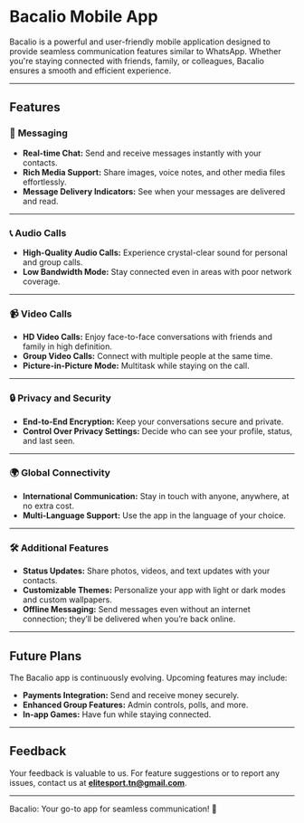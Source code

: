 # Bacalio Mobile App

Bacalio is a powerful and user-friendly mobile application designed to provide seamless communication features similar to WhatsApp. Whether you're staying connected with friends, family, or colleagues, Bacalio ensures a smooth and efficient experience.

---

## Features

### 📱 **Messaging**
- **Real-time Chat:** Send and receive messages instantly with your contacts.
- **Rich Media Support:** Share images, voice notes, and other media files effortlessly.
- **Message Delivery Indicators:** See when your messages are delivered and read.

---

### 📞 **Audio Calls**
- **High-Quality Audio Calls:** Experience crystal-clear sound for personal and group calls.
- **Low Bandwidth Mode:** Stay connected even in areas with poor network coverage.

---

### 📹 **Video Calls**
- **HD Video Calls:** Enjoy face-to-face conversations with friends and family in high definition.
- **Group Video Calls:** Connect with multiple people at the same time.
- **Picture-in-Picture Mode:** Multitask while staying on the call.

---

### 🔒 **Privacy and Security**
- **End-to-End Encryption:** Keep your conversations secure and private.
- **Control Over Privacy Settings:** Decide who can see your profile, status, and last seen.

---

### 🌍 **Global Connectivity**
- **International Communication:** Stay in touch with anyone, anywhere, at no extra cost.
- **Multi-Language Support:** Use the app in the language of your choice.

---

### 🛠️ **Additional Features**
- **Status Updates:** Share photos, videos, and text updates with your contacts.
- **Customizable Themes:** Personalize your app with light or dark modes and custom wallpapers.
- **Offline Messaging:** Send messages even without an internet connection; they’ll be delivered when you’re back online.

---

## Future Plans
The Bacalio app is continuously evolving. Upcoming features may include:
- **Payments Integration:** Send and receive money securely.
- **Enhanced Group Features:** Admin controls, polls, and more.
- **In-app Games:** Have fun while staying connected.

---

## Feedback
Your feedback is valuable to us. For feature suggestions or to report any issues, contact us at **elitesport.tn@gmail.com**.

---

Bacalio: Your go-to app for seamless communication! 🎉